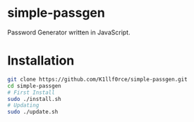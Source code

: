 # simple-passgen
Password Generator written in JavaScript.

# Installation
```bash
git clone https://github.com/K1llf0rce/simple-passgen.git
cd simple-passgen
# First Install
sudo ./install.sh
# Updating
sudo ./update.sh
```

